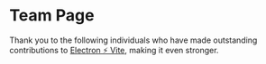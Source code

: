 <script setup>
import { VPTeamMembers } from 'vitepress/theme'

const members = [
  {
    avatar: 'https://github.com/caoxiemeihao.png',
    name: '草鞋没号',
    title: 'Creator',
    links: [
      { icon: 'github', link: 'https://github.com/caoxiemeihao' },
      { icon:{svg:'<svg t="1682974367201" class="icon" viewBox="0 0 1024 1024" version="1.1" xmlns="http://www.w3.org/2000/svg" p-id="8525" width="500" height="500"><path d="M535.9 216.7l-22.9 23-22.9-23.1c-89.2-89.7-234.3-90.1-323.9-0.8l-0.8 0.8c-89.7 90.1-89.7 235.8 0 326L476 859.3c20.1 20.4 52.9 20.7 73.4 0.7l0.7-0.7 310.7-316.7c89.7-90.1 89.7-235.8 0-326-89.2-89.7-234.3-90.1-323.9-0.9l-1 1z" p-id="8526"></path></svg>'}, link: 'https://github.com/sponsors/caoxiemeihao' },
    ]
  },{
    avatar: 'https://github.com/astoilkov.png',
    name: 'Antonio Stoilkov',
    title: 'Developer',
    links: [
      { icon: 'github', link: 'https://github.com/astoilkov' },
    ]
  },{
    avatar: 'https://github.com/bluwy.png',
    name: 'Bjorn Lu',
    title: 'Developer',
    links: [
      { icon: 'github', link: 'https://github.com/bluwy' },
    ]
  },
    {
    avatar: 'https://github.com/lzdyes.png',
    name: 'lzdyes',
    title: 'Developer',
    links: [
      { icon: 'github', link: 'https://github.com/lzdyes' },
    ]
  },
    {
    avatar: 'https://github.com/mollerzhu.png',
    name: 'Moller Zhu',
    title: 'Developer',
    links: [
      { icon: 'github', link: 'https://github.com/mollerzhu' },
    ]
  },
    {
    avatar: 'https://github.com/oceanlvr.png',
    name: 'oceanlvr',
    title: 'Developer',
    links: [
      { icon: 'github', link: 'https://github.com/oceanlvr' },
    ]
  },
    {
    avatar: 'https://github.com/PAXANDDOS.png',
    name: 'Paul',
    title: 'Developer',
    links: [
      { icon: 'github', link: 'https://github.com/PAXANDDOS' },
    ]
  },
    {
    avatar: 'https://github.com/RSS1102.png',
    name: '阿菜 Cai',
    title: 'Developer',
    links: [
      { icon: 'github', link: 'https://github.com/RSS1102' },
    ]
  },
    {
    avatar: 'https://github.com/snowuly.png',
    name: 'Snow Chen',
    title: 'Developer',
    links: [
      { icon: 'github', link: 'https://github.com/snowuly' },
    ]
  },
      {
    avatar: 'https://github.com/watonyweng.png',
    name: 'Wáng Wěi Tāo',
    title: 'Developer',
    links: [
      { icon: 'github', link: 'https://github.com/watonyweng' },
    ]
  }, {
    avatar: 'https://github.com/xhayper.png',
    name: 'hayper',
    title: 'Developer',
    links: [
      { icon: 'github', link: 'https://github.com/xhayper' },
    ]
  },
      {
    avatar: 'https://github.com/yi-Xu-0100.png',
    name: 'yi_Xu',
    title: 'Developer',
    links: [
      { icon: 'github', link: 'https://github.com/yi-Xu-0100' },
    ]
  },
        {
    avatar: 'https://github.com/youngleish.png',
    name: 'younglei',
    title: 'Developer',
    links: [
      { icon: 'github', link: 'https://github.com/youngleish' },
    ]
  },
      {
    avatar: 'https://github.com/ZiGmaX809.png',
    name: 'ZiGma',
    title: 'Developer',
    links: [
      { icon: 'github', link: 'https://github.com/ZiGmaX809' },
    ]
  },
]
</script>

# Team Page

Thank you to the following individuals who have made outstanding contributions to [Electron ⚡️ Vite](https://github.com/orgs/electron-vite), making it even stronger.

<VPTeamMembers size="small" :members="members" />
